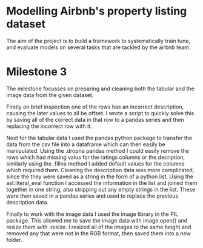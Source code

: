 # Modelling Airbnb's property listing dataset

The aim of the project is to build a framework to systematically train tune, and evaluate models on several tasks that are tackled by the airbnb team.

# Milestone 3
The milestone focusses on preparing and cleaning both the tabular and the image data from the given dataset.

Firstly on brief inspection one of the rows has an incorrect description, causing the later values to all be offset. I wrote a script to quickly solve this by saving all of the correct data in that row to a pandas series and then replacing the incorrect row with it.

Next for the tabular data I used the pandas python package to transfer the data from the csv file into a dataframe which can then easily be manipulated. Using the .dropna pandas method I could easily remove the rows which had missing valus for the ratings columns or the decription, similarly using the .fillna method I added default values for the columns which required them. Cleaning the description data was more complicated, since the they were saved as a string in the form of a python list.  Using the ast.literal_eval function I accessed the information in the list and joined them together in one string, also stripping out any empty strings in the list. These were then saved in a pandas series and used to replace the previous description data.

Finally to work with the image data I used the image library in the PIL package. This allowed me to save the image data with image.open() and resize them with .resize. I resized all of the images to the same height and removed any that were not in the RGB format, then saved them into a new folder.
